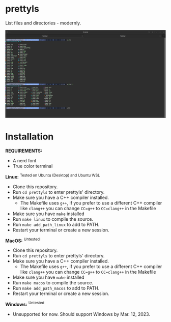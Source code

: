 # prettyls
List files and directories - modernly.

![](https://github.com/AregPrograms/prettyls/raw/main/.github/example-1.png)

# Installation
**REQUIREMENTS:**
- A nerd font
- True color terminal

**Linux:** <sup>Tested on Ubuntu (Desktop) and Ubuntu WSL</sup>
- Clone this repository.
- Run `cd prettyls` to enter prettyls' directory.
- Make sure you have a C++ compiler installed.
	- The Makefile uses `g++`, if you prefer to use a different C++ compiler like `clang++` you can change `CC=g++` to `CC=clang++` in the Makefile
- Make sure you have `make` installed
- Run `make linux` to compile the source.
- Run `make add_path_linux` to add to PATH.
- Restart your terminal or create a new session.

**MacOS:** <sup>Untested</sup>
- Clone this repository.
- Run `cd prettyls` to enter prettyls' directory.
- Make sure you have a C++ compiler installed.
	- The Makefile uses `g++`, if you prefer to use a different C++ compiler like `clang++` you can change `CC=g++` to `CC=clang++` in the Makefile
- Make sure you have `make` installed
- Run `make macos` to compile the source.
- Run `make add_path_macos` to add to PATH.
- Restart your terminal or create a new session.

**Windows:** <sup>Untested</sup>
- Unsupported for now. Should support Windows by Mar. 12, 2023.
